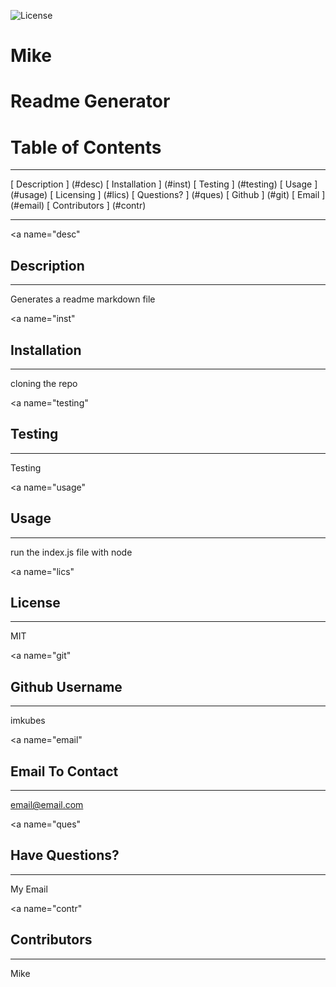   
  ![License](https://img.shields.io/badge/license-MIT-green)
  
  # Mike
  # Readme Generator

  # Table of Contents
  _____________________
  [ Description ] (#desc)
  [ Installation ] (#inst)
  [ Testing ] (#testing)
  [ Usage ] (#usage)
  [ Licensing ] (#lics)
  [ Questions? ] (#ques)
  [ Github ] (#git)
  [ Email ] (#email)
  [ Contributors ] (#contr)

  ______________________
  <a name="desc"</a>
  ## Description
  ______________________
  
  Generates a readme markdown file

  <a name="inst"</a>
  ## Installation
  ______________________
  
  cloning the repo

  <a name="testing"</a>
  ## Testing
  ______________________

  Testing

  <a name="usage"</a>
  ## Usage
  ______________________

  run the index.js file with node

  <a name="lics"</a>
  ## License
  ______________________

  MIT

  <a name="git"</a>
  ## Github Username
  _______________________

  imkubes

  <a name="email"</a>
  ## Email To Contact
  _______________________

  email@email.com

  <a name="ques"</a>
  ## Have Questions?
  _______________________

  My Email
  
  <a name="contr"</a>
  ## Contributors
  _______________________
  
  Mike